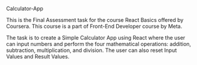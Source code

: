 Calculator-App

This is the Final Assessment task for the course React Basics offered by Coursera. This course is a part of Front-End Developer course by Meta.

The task is to create a Simple Calculator App using React where the user can input numbers and perform the four mathematical operations: addition, subtraction, multiplication, and division. 
The user can also reset Input Values and Result Values.
